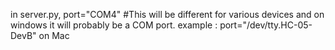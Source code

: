 
in server.py, port="COM4" #This will be different for various devices and on windows it will probably be a COM port. example : port="/dev/tty.HC-05-DevB" on Mac
